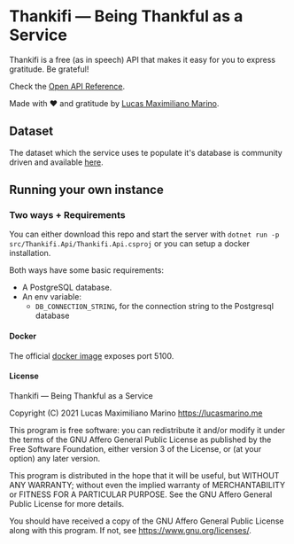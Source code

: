 # Thankifi — Being Thankful as a Service
Thankifi is a free (as in speech) API that makes it easy for you to express gratitude. Be grateful!

Check the [Open API Reference](https://api.thanki.fi).

Made with ❤️ and gratitude by [Lucas Maximiliano Marino](https://lucasmarino.me).

## Dataset

The dataset which the service uses te populate it's database is community driven and available [here](https://github.com/thankifi/dataset).

## Running your own instance

### Two ways + Requirements
You can either download this repo and start the server with `dotnet run -p src/Thankifi.Api/Thankifi.Api.csproj` or you can setup a docker installation.

Both ways have some basic requirements: 
- A PostgreSQL database.
- An env variable:
    + `DB_CONNECTION_STRING`, for the connection string to the Postgresql database

#### Docker
The official [docker image](https://hub.docker.com/r/thankifi/thankifi) exposes port 5100.

#### License
Thankifi — Being Thankful as a Service

Copyright (C) 2021  Lucas Maximiliano Marino <https://lucasmarino.me>

This program is free software: you can redistribute it and/or modify
it under the terms of the GNU Affero General Public License as published
by the Free Software Foundation, either version 3 of the License, or
(at your option) any later version.

This program is distributed in the hope that it will be useful,
but WITHOUT ANY WARRANTY; without even the implied warranty of
MERCHANTABILITY or FITNESS FOR A PARTICULAR PURPOSE.  See the
GNU Affero General Public License for more details.

You should have received a copy of the GNU Affero General Public License
along with this program.  If not, see <https://www.gnu.org/licenses/>.
